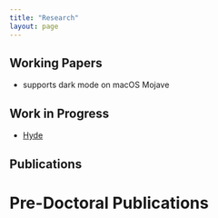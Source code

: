 ```yaml
---
title: "Research"
layout: page
---
```



## Working Papers

 - supports dark mode on macOS Mojave

## Work in Progress

- [Hyde](https://github.com/poole/hyde)

## Publications



# Pre-Doctoral Publications
